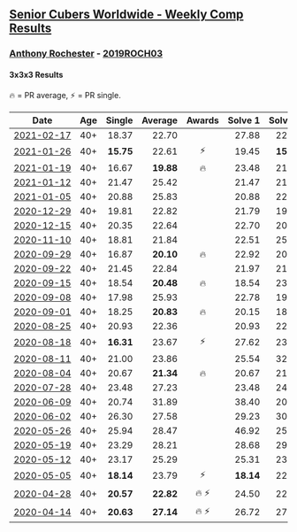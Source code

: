 <style>table {white-space: nowrap;}</style>
<link rel="stylesheet" type="text/css" href="/scw-comp/css/flags.css" />

## [Senior Cubers Worldwide - Weekly Comp Results](/scw-comp/results/)
### [Anthony Rochester](README.md) - [2019ROCH03](https://www.worldcubeassociation.org/persons/2019ROCH03?event=333)
#### 3x3x3 Results

<span style="white-space: nowrap;">🔥 = PR average</span>, <span style="white-space: nowrap;">⚡ = PR single</span>.

| Date | Age | Single | Average | Awards | Solve 1 | Solve 2 | Solve 3 | Solve 4 | Solve 5 | Video |
| :--: | :--: | --: | --: | :--: | --: | --: | --: | --: | --: | :-- |
| [2021-02-17](../../results/2021-02-17/333.md) | 40+ | 18.37 | 22.70 |  | 27.88 | 22.41 | 24.66 | 18.37 | 21.03 | [Desktop](https://www.facebook.com/events/2846210318979915/permalink/2848146662119614) / [Mobile](https://m.facebook.com/events/2846210318979915?view=permalink&id=2848146662119614) |
| [2021-01-26](../../results/2021-01-26/333.md) | 40+ | **15.75** | 22.61 | ⚡ | 19.45 | **15.75** | 27.01 | 25.47 | 22.90 | [Desktop](https://www.facebook.com/events/415506712992555/permalink/417871292756097) / [Mobile](https://m.facebook.com/events/415506712992555?view=permalink&id=417871292756097) |
| [2021-01-19](../../results/2021-01-19/333.md) | 40+ | 16.67 | **19.88** | 🔥 | 23.48 | 21.33 | 16.67 | 18.07 | 20.23 | [Desktop](https://www.facebook.com/events/259430338941057/permalink/261829078701183) / [Mobile](https://m.facebook.com/events/259430338941057?view=permalink&id=261829078701183) |
| [2021-01-12](../../results/2021-01-12/333.md) | 40+ | 21.47 | 25.42 |  | 21.47 | 21.70 | 28.81 | 25.74 | 29.32 | [Desktop](https://www.facebook.com/events/154842819532367/permalink/155957486087567) / [Mobile](https://m.facebook.com/events/154842819532367?view=permalink&id=155957486087567) |
| [2021-01-05](../../results/2021-01-05/333.md) | 40+ | 20.88 | 25.83 |  | 20.88 | 22.81 | 26.89 | 29.17 | 27.78 | [Desktop](https://www.facebook.com/events/237822631087555/permalink/240979200771898) / [Mobile](https://m.facebook.com/events/237822631087555?view=permalink&id=240979200771898) |
| [2020-12-29](../../results/2020-12-29/333.md) | 40+ | 19.81 | 22.82 |  | 21.79 | 19.81 | 25.02 | 23.66 | 23.00 | [Desktop](https://www.facebook.com/events/807437066779451/permalink/809624363227388) / [Mobile](https://m.facebook.com/events/807437066779451?view=permalink&id=809624363227388) |
| [2020-12-15](../../results/2020-12-15/333.md) | 40+ | 20.35 | 22.64 |  | 22.70 | 20.35 | 22.33 | 22.89 | 32.10 | [Desktop](https://www.facebook.com/events/804969103386330/permalink/806279833255257) / [Mobile](https://m.facebook.com/events/804969103386330?view=permalink&id=806279833255257) |
| [2020-11-10](../../results/2020-11-10/333.md) | 40+ | 18.81 | 21.84 |  | 22.51 | 25.09 | 22.27 | 20.75 | 18.81 | [Desktop](https://www.facebook.com/events/355672432175632/permalink/356440932098782) / [Mobile](https://m.facebook.com/events/355672432175632?view=permalink&id=356440932098782) |
| [2020-09-29](../../results/2020-09-29/333.md) | 40+ | 16.87 | **20.10** | 🔥 | 22.92 | 20.11 | 16.87 | 18.95 | 21.24 | [Desktop](https://www.facebook.com/events/1202263490156156/permalink/1205569839825521) / [Mobile](https://m.facebook.com/events/1202263490156156?view=permalink&id=1205569839825521) |
| [2020-09-22](../../results/2020-09-22/333.md) | 40+ | 21.45 | 22.84 |  | 21.97 | 21.51 | 25.04 | 25.83 | 21.45 | [Desktop](https://www.facebook.com/events/349197636276246/permalink/349361019593241) / [Mobile](https://m.facebook.com/events/349197636276246?view=permalink&id=349361019593241) |
| [2020-09-15](../../results/2020-09-15/333.md) | 40+ | 18.54 | **20.48** | 🔥 | 18.54 | 23.97 | 20.97 | 20.41 | 20.07 | [Desktop](https://www.facebook.com/events/3404368289613252/permalink/3414518291931585) / [Mobile](https://m.facebook.com/events/3404368289613252?view=permalink&id=3414518291931585) |
| [2020-09-08](../../results/2020-09-08/333.md) | 40+ | 17.98 | 25.93 |  | 22.78 | 19.97 | 35.04 | 17.98 | 36.36 | [Desktop](https://www.facebook.com/events/660661614881054/permalink/661530034794212) / [Mobile](https://m.facebook.com/events/660661614881054?view=permalink&id=661530034794212) |
| [2020-09-01](../../results/2020-09-01/333.md) | 40+ | 18.25 | **20.83** | 🔥 | 20.15 | 18.25 | 20.85 | 21.49 | 28.89 | [Desktop](https://www.facebook.com/events/652945192290048/permalink/654976232086944) / [Mobile](https://m.facebook.com/events/652945192290048?view=permalink&id=654976232086944) |
| [2020-08-25](../../results/2020-08-25/333.md) | 40+ | 20.93 | 22.36 |  | 20.93 | 22.83 | 27.92 | 21.49 | 22.76 | [Desktop](https://www.facebook.com/events/2812216602434889/permalink/2813411375648745) / [Mobile](https://m.facebook.com/events/2812216602434889?view=permalink&id=2813411375648745) |
| [2020-08-18](../../results/2020-08-18/333.md) | 40+ | **16.31** | 23.67 | ⚡ | 27.62 | 23.34 | 20.04 | DNF | **16.31** | [Desktop](https://www.facebook.com/events/357518755418063/permalink/359107528592519) / [Mobile](https://m.facebook.com/events/357518755418063?view=permalink&id=359107528592519) |
| [2020-08-11](../../results/2020-08-11/333.md) | 40+ | 21.00 | 23.86 |  | 25.54 | 32.57 | 22.51 | 23.52 | 21.00 | [Desktop](https://www.facebook.com/events/338631130511019/permalink/339662400407892) / [Mobile](https://m.facebook.com/events/338631130511019?view=permalink&id=339662400407892) |
| [2020-08-04](../../results/2020-08-04/333.md) | 40+ | 20.67 | **21.34** | 🔥 | 20.67 | 21.94 | 25.61 | 20.70 | 21.39 | [Desktop](https://www.facebook.com/events/748440219235440/permalink/750103462402449) / [Mobile](https://m.facebook.com/events/748440219235440?view=permalink&id=750103462402449) |
| [2020-07-28](../../results/2020-07-28/333.md) | 40+ | 23.48 | 27.23 |  | 23.48 | 24.39 | 27.42 | 31.14 | 29.87 | [Desktop](https://www.facebook.com/events/708566320000803/permalink/712820919575343) / [Mobile](https://m.facebook.com/events/708566320000803?view=permalink&id=712820919575343) |
| [2020-06-09](../../results/2020-06-09/333.md) | 40+ | 20.74 | 31.89 |  | 38.40 | 20.74 | DNF | 23.44 | 33.84 | [Desktop](https://www.facebook.com/events/903549840109576/permalink/904290700035490) / [Mobile](https://m.facebook.com/events/903549840109576?view=permalink&id=904290700035490) |
| [2020-06-02](../../results/2020-06-02/333.md) | 40+ | 26.30 | 27.58 |  | 29.23 | 30.92 | 26.30 | 26.63 | 26.87 | [Desktop](https://www.facebook.com/events/3373950429496747/permalink/3374050759486714) / [Mobile](https://m.facebook.com/events/3373950429496747?view=permalink&id=3374050759486714) |
| [2020-05-26](../../results/2020-05-26/333.md) | 40+ | 25.94 | 28.47 |  | 46.92 | 25.94 | 26.30 | 31.01 | 28.10 | [Desktop](https://www.facebook.com/events/688407551989463/permalink/690191521811066) / [Mobile](https://m.facebook.com/events/688407551989463?view=permalink&id=690191521811066) |
| [2020-05-19](../../results/2020-05-19/333.md) | 40+ | 23.29 | 28.21 |  | 28.68 | 29.95 | 29.43 | 26.51 | 23.29 | [Desktop](https://www.facebook.com/events/1880761498725633/permalink/1884208615047588) / [Mobile](https://m.facebook.com/events/1880761498725633?view=permalink&id=1884208615047588) |
| [2020-05-12](../../results/2020-05-12/333.md) | 40+ | 23.17 | 25.29 |  | 25.31 | 23.49 | 27.07 | 27.15 | 23.17 | [Desktop](https://www.facebook.com/events/546188069600739/permalink/549145385971674) / [Mobile](https://m.facebook.com/events/546188069600739?view=permalink&id=549145385971674) |
| [2020-05-05](../../results/2020-05-05/333.md) | 40+ | **18.14** | 23.79 | ⚡ | **18.14** | 22.12 | 23.90 | 25.35 | 30.71 | [Desktop](https://www.facebook.com/events/3313106775587396/permalink/3313870592177681) / [Mobile](https://m.facebook.com/events/3313106775587396?view=permalink&id=3313870592177681) |
| [2020-04-28](../../results/2020-04-28/333.md) | 40+ | **20.57** | **22.82** | 🔥 ⚡ | 24.50 | 22.76 | 25.14 | 21.19 | **20.57** | [Desktop](https://www.facebook.com/events/535188653858103/permalink/535216167188685) / [Mobile](https://m.facebook.com/events/535188653858103?view=permalink&id=535216167188685) |
| [2020-04-14](../../results/2020-04-14/333.md) | 40+ | **20.63** | **27.14** | 🔥 ⚡ | 26.72 | 27.80 | 33.81 | 26.90 | **20.63** | [Desktop](https://www.facebook.com/events/982619255468618/permalink/982643972132813) / [Mobile](https://m.facebook.com/events/982619255468618?view=permalink&id=982643972132813) |


<!-- Global site tag (gtag.js) - Google Analytics -->
<script async src="https://www.googletagmanager.com/gtag/js?id=UA-86348435-3"></script>
<script>window.dataLayer = window.dataLayer || []; function gtag() {dataLayer.push(arguments);} gtag('js', new Date()); gtag('config', 'UA-86348435-3');</script>
